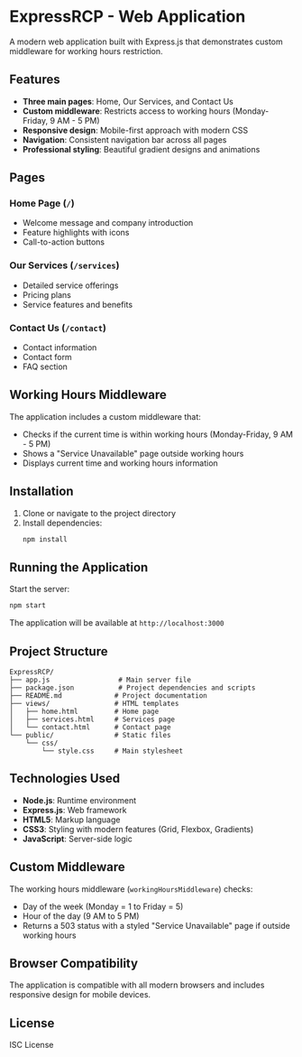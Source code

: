 # ExpressRCP - Web Application

A modern web application built with Express.js that demonstrates custom middleware for working hours restriction.

## Features

- **Three main pages**: Home, Our Services, and Contact Us
- **Custom middleware**: Restricts access to working hours (Monday-Friday, 9 AM - 5 PM)
- **Responsive design**: Mobile-first approach with modern CSS
- **Navigation**: Consistent navigation bar across all pages
- **Professional styling**: Beautiful gradient designs and animations

## Pages

### Home Page (`/`)
- Welcome message and company introduction
- Feature highlights with icons
- Call-to-action buttons

### Our Services (`/services`)
- Detailed service offerings
- Pricing plans
- Service features and benefits

### Contact Us (`/contact`)
- Contact information
- Contact form
- FAQ section

## Working Hours Middleware

The application includes a custom middleware that:
- Checks if the current time is within working hours (Monday-Friday, 9 AM - 5 PM)
- Shows a "Service Unavailable" page outside working hours
- Displays current time and working hours information

## Installation

1. Clone or navigate to the project directory
2. Install dependencies:
   ```bash
   npm install
   ```

## Running the Application

Start the server:
```bash
npm start
```

The application will be available at `http://localhost:3000`

## Project Structure

```
ExpressRCP/
├── app.js                 # Main server file
├── package.json           # Project dependencies and scripts
├── README.md             # Project documentation
├── views/                # HTML templates
│   ├── home.html         # Home page
│   ├── services.html     # Services page
│   └── contact.html      # Contact page
└── public/               # Static files
    └── css/
        └── style.css     # Main stylesheet
```

## Technologies Used

- **Node.js**: Runtime environment
- **Express.js**: Web framework
- **HTML5**: Markup language
- **CSS3**: Styling with modern features (Grid, Flexbox, Gradients)
- **JavaScript**: Server-side logic

## Custom Middleware

The working hours middleware (`workingHoursMiddleware`) checks:
- Day of the week (Monday = 1 to Friday = 5)
- Hour of the day (9 AM to 5 PM)
- Returns a 503 status with a styled "Service Unavailable" page if outside working hours

## Browser Compatibility

The application is compatible with all modern browsers and includes responsive design for mobile devices.

## License

ISC License

